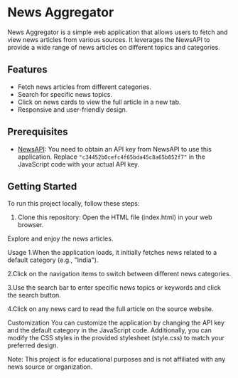 # News Aggregator

News Aggregator is a simple web application that allows users to fetch and view news articles from various sources. It leverages the NewsAPI to provide a wide range of news articles on different topics and categories.



## Features

- Fetch news articles from different categories.
- Search for specific news topics.
- Click on news cards to view the full article in a new tab.
- Responsive and user-friendly design.

## Prerequisites

- [NewsAPI](https://newsapi.org/): You need to obtain an API key from NewsAPI to use this application. Replace `"c34452b0cefc4f65bda45c8a65b852f7"` in the JavaScript code with your actual API key.

## Getting Started

To run this project locally, follow these steps:

1. Clone this repository:
Open the HTML file (index.html) in your web browser.

Explore and enjoy the news articles.

Usage
1.When the application loads, it initially fetches news related to a default category (e.g., "India").

2.Click on the navigation items to switch between different news categories.

3.Use the search bar to enter specific news topics or keywords and click the search button.

4.Click on any news card to read the full article on the source website.

Customization
You can customize the application by changing the API key and the default category in the JavaScript code. Additionally, you can modify the CSS styles in the provided stylesheet (style.css) to match your preferred design.

Note: This project is for educational purposes and is not affiliated with any news source or organization.






